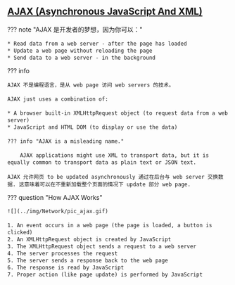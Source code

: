 
## [AJAX (Asynchronous JavaScript And XML)](https://www.w3schools.com/js/js_ajax_intro.asp)

??? note "AJAX 是开发者的梦想，因为你可以："

    * Read data from a web server - after the page has loaded
    * Update a web page without reloading the page
    * Send data to a web server - in the background

??? info

    AJAX 不是编程语言，是从 web page 访问 web servers 的技术。

    AJAX just uses a combination of:

    * A browser built-in XMLHttpRequest object (to request data from a web server)
    * JavaScript and HTML DOM (to display or use the data)

    ??? info "AJAX is a misleading name."
    
        AJAX applications might use XML to transport data, but it is equally common to transport data as plain text or JSON text.

    AJAX 允许网页 to be updated asynchronously 通过在后台与 web server 交换数据. 这意味着可以在不重新加载整个页面的情况下 update 部分 web page.

??? question "How AJAX Works"

    ![](../img/Network/pic_ajax.gif)

    1. An event occurs in a web page (the page is loaded, a button is clicked)
    2. An XMLHttpRequest object is created by JavaScript
    3. The XMLHttpRequest object sends a request to a web server
    4. The server processes the request
    5. The server sends a response back to the web page
    6. The response is read by JavaScript
    7. Proper action (like page update) is performed by JavaScript



